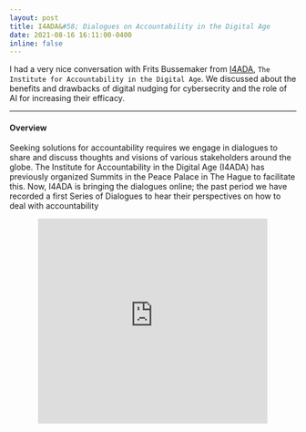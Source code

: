 ```yaml
---
layout: post
title: I4ADA&#58; Dialogues on Accountability in the Digital Age
date: 2021-08-16 16:11:00-0400
inline: false
---
```


I had a very nice conversation with Frits Bussemaker from [I4ADA](https://i4ada.org), `The Institute for Accountability in the Digital Age`. We discussed about the benefits and drawbacks of digital nudging for cybersecrity and the role of AI for increasing their efficacy.

***

#### Overview

Seeking solutions for accountability requires we engage in dialogues to share and discuss thoughts and visions of various stakeholders around the globe. The Institute for Accountability in the Digital Age (I4ADA) has previously organized Summits in the Peace Palace in The Hague to facilitate this. Now, I4ADA is bringing the dialogues online; the past period we have recorded a first Series of Dialogues to hear their perspectives on how to deal with accountability

<div align="center"><iframe width="80%" height="360" src="https://www.youtube.com/embed/QUSpGLlsDh4" title="YouTube video player" frameborder="0" allow="accelerometer; autoplay; clipboard-write; encrypted-media; gyroscope; picture-in-picture" allowfullscreen></iframe></div>
